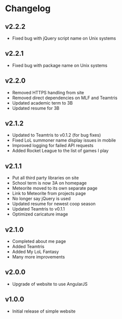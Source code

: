 # Changelog
## v2.2.2
- Fixed bug with jQuery script name on Unix systems

## v2.2.1
- Fixed bug with package name on Unix systems

## v2.2.0
- Removed HTTPS handling from site
- Removed direct dependencies on MLF and Teamtris
- Updated academic term to 3B
- Updated resume for 3B

## v2.1.2
- Updated to Teamtris to v0.1.2 (for bug fixes)
- Fixed LoL summoner name display issues in mobile
- Improved logging for failed API requests
- Added Rocket League to the list of games I play

## v2.1.1
- Put all third party libraries on site
- School term is now 3A on homepage
- Meteorite moved to its own separate page
- Link to Meteorite from projects page
- No longer say jQuery is used
- Updated resume for newest coop season
- Updated Teamtris to v0.1.1
- Optimized caricature image

## v2.1.0
- Completed about me page
- Added Teamtris
- Added My LoL Fantasy
- Many more improvements

## v2.0.0
- Upgrade of website to use AngularJS

## v1.0.0
- Initial release of simple website

